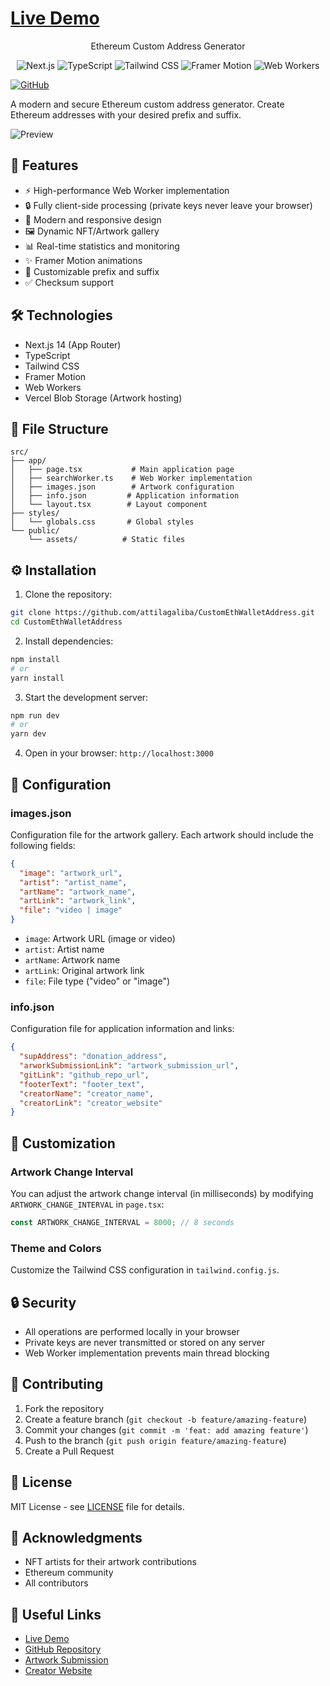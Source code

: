 # [Live Demo](https://custom-eth-wallet-address.vercel.app)

<div align="center">
   Ethereum Custom Address Generator
 
   ![Next.js](https://img.shields.io/badge/Next.js-14.0.0-black)
   ![TypeScript](https://img.shields.io/badge/TypeScript-5.0.0-blue)
   ![Tailwind CSS](https://img.shields.io/badge/Tailwind-3.3.0-38B2AC)
   ![Framer Motion](https://img.shields.io/badge/Framer_Motion-10.16.4-ff69b4)
   ![Web Workers](https://img.shields.io/badge/Web_Workers-Enabled-green)
</div>

[![GitHub](https://img.shields.io/badge/GitHub-Repository-green)](https://github.com/attilagaliba/CustomEthWalletAddress.git)

A modern and secure Ethereum custom address generator. Create Ethereum addresses with your desired prefix and suffix.

![Preview](https://i.ibb.co/tTXqwqns/image.png)

## 🚀 Features

- ⚡ High-performance Web Worker implementation
- 🔒 Fully client-side processing (private keys never leave your browser)
- 🎨 Modern and responsive design
- 🖼️ Dynamic NFT/Artwork gallery
- 📊 Real-time statistics and monitoring
- ✨ Framer Motion animations
- 🌈 Customizable prefix and suffix
- ✅ Checksum support

## 🛠️ Technologies

- Next.js 14 (App Router)
- TypeScript
- Tailwind CSS
- Framer Motion
- Web Workers
- Vercel Blob Storage (Artwork hosting)

## 📁 File Structure

```
src/
├── app/
│   ├── page.tsx           # Main application page
│   ├── searchWorker.ts    # Web Worker implementation
│   ├── images.json        # Artwork configuration
│   ├── info.json         # Application information
│   └── layout.tsx        # Layout component
├── styles/
│   └── globals.css       # Global styles
└── public/
    └── assets/          # Static files
```

## ⚙️ Installation

1. Clone the repository:
```bash
git clone https://github.com/attilagaliba/CustomEthWalletAddress.git
cd CustomEthWalletAddress
```

2. Install dependencies:
```bash
npm install
# or
yarn install
```

3. Start the development server:
```bash
npm run dev
# or
yarn dev
```

4. Open in your browser: `http://localhost:3000`

## 🔧 Configuration

### images.json

Configuration file for the artwork gallery. Each artwork should include the following fields:

```json
{
  "image": "artwork_url",
  "artist": "artist_name",
  "artName": "artwork_name",
  "artLink": "artwork_link",
  "file": "video | image"
}
```

- `image`: Artwork URL (image or video)
- `artist`: Artist name
- `artName`: Artwork name
- `artLink`: Original artwork link
- `file`: File type ("video" or "image")

### info.json

Configuration file for application information and links:

```json
{
  "supAddress": "donation_address",
  "arworkSubmissionLink": "artwork_submission_url",
  "gitLink": "github_repo_url",
  "footerText": "footer_text",
  "creatorName": "creator_name",
  "creatorLink": "creator_website"
}
```

## 🎨 Customization

### Artwork Change Interval

You can adjust the artwork change interval (in milliseconds) by modifying `ARTWORK_CHANGE_INTERVAL` in `page.tsx`:

```typescript
const ARTWORK_CHANGE_INTERVAL = 8000; // 8 seconds
```

### Theme and Colors

Customize the Tailwind CSS configuration in `tailwind.config.js`.

## 🔒 Security

- All operations are performed locally in your browser
- Private keys are never transmitted or stored on any server
- Web Worker implementation prevents main thread blocking

## 🤝 Contributing

1. Fork the repository
2. Create a feature branch (`git checkout -b feature/amazing-feature`)
3. Commit your changes (`git commit -m 'feat: add amazing feature'`)
4. Push to the branch (`git push origin feature/amazing-feature`)
5. Create a Pull Request

## 📝 License

MIT License - see [LICENSE](LICENSE) file for details.

## 🙏 Acknowledgments

- NFT artists for their artwork contributions
- Ethereum community
- All contributors

## 🔗 Useful Links

- [Live Demo](https://custom-eth-wallet-address.vercel.app)
- [GitHub Repository](https://github.com/attilagaliba/CustomEthWalletAddress.git)
- [Artwork Submission](https://x.com/attilagaliba/status/1902466607370162255)
- [Creator Website](https://gikklab.com)
